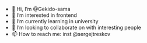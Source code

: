 - 👋 Hi, I’m @Gekido-sama
- 👀 I’m interested in frontend
- 🌱 I’m currently learning in university
- 💞️ I’m looking to collaborate on with interesting people
- 📫 How to reach me:
inst @sergejtreskov

<!---
Gekido-sama/Gekido-sama is a ✨ special ✨ repository because its `README.md` (this file) appears on your GitHub profile.
You can click the Preview link to take a look at your changes.
--->
